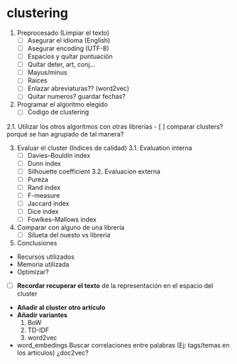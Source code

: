 # clustering

1. Preprocesado (Limpiar el texto)
    - [ ] Asegurar el idioma (English)
    - [ ] Asegurar encoding (UTF-8)
    - [ ] Espacios y quitar puntuación
    - [ ] Quitar deter, art, conj...
    - [ ] Mayus/minus
    - [ ] Raices
    - [ ] Enlazar abreviaturas?? (word2vec)
    - [ ] Quitar numeros? guardar fechas?

2. Programar el algoritmo elegido
    - [ ] Codigo de clustering
  
  2.1. Utilizar los otros algoritmos con otras librerias 
    - [ ] comparar clusters? porqué se han agrupado de tal manera?


3. Evaluar el cluster (Indices de calidad)
  3.1. Evaluation interna
    - [ ] Davies–Bouldin index
    - [ ] Dunn index
    - [ ] Silhouette coefficient
  3.2. Evaluacion externa
    - [ ] Pureza
    - [ ] Rand index
    - [ ] F-measure
    - [ ] Jaccard index
    - [ ] Dice index
    - [ ] Fowlkes–Mallows index 

4. Comparar con alguno de una librería 
    - [ ] Silueta del nuesto vs libreria

5. Conclusiones
  - Recursos utilizados
  - Memoria utilizada
  - Optimizar?

- [ ] **Recordar recuperar el texto** de la representación en el espacio del cluster
+ **Añadir al cluster otro artículo**
+ **Añadir variantes**
  1. BoW
  2. TD-IDF
  3. word2vec
+ word_embedings Buscar correlaciones entre palabras (Ej: tags/temas en los articulos) ¿doc2vec?
